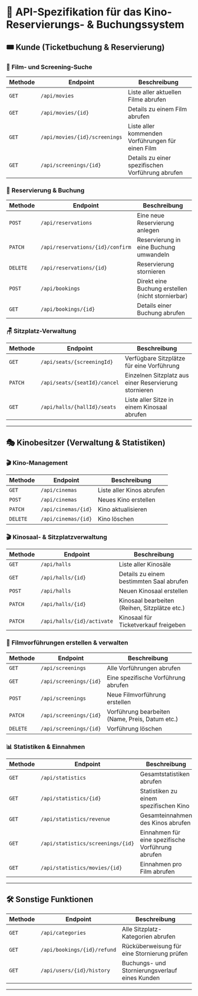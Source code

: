 # 📡 API-Spezifikation für das Kino-Reservierungs- & Buchungssystem


## 🎟️ **Kunde (Ticketbuchung & Reservierung)**

### 🎥 **Film- und Screening-Suche**
| Methode  | Endpoint                         | Beschreibung                                         |
|----------|----------------------------------|------------------------------------------------------|
| `GET`    | `/api/movies`                    | Liste aller aktuellen Filme abrufen                 |
| `GET`    | `/api/movies/{id}`               | Details zu einem Film abrufen                       |
| `GET`    | `/api/movies/{id}/screenings`    | Liste aller kommenden Vorführungen für einen Film  |
| `GET`    | `/api/screenings/{id}`           | Details zu einer spezifischen Vorführung abrufen   |

### 🛒 **Reservierung & Buchung**
| Methode  | Endpoint                           | Beschreibung                                       |
|----------|----------------------------------|--------------------------------------------------|
| `POST`   | `/api/reservations`               | Eine neue Reservierung anlegen                   |
| `PATCH`  | `/api/reservations/{id}/confirm`  | Reservierung in eine Buchung umwandeln           |
| `DELETE` | `/api/reservations/{id}`          | Reservierung stornieren                          |
| `POST`   | `/api/bookings`                   | Direkt eine Buchung erstellen (nicht stornierbar) |
| `GET`    | `/api/bookings/{id}`              | Details einer Buchung abrufen                    |

### 🪑 **Sitzplatz-Verwaltung**
| Methode  | Endpoint                                 | Beschreibung                                       |
|----------|----------------------------------------|--------------------------------------------------|
| `GET`    | `/api/seats/{screeningId}`            | Verfügbare Sitzplätze für eine Vorführung        |
| `PATCH`  | `/api/seats/{seatId}/cancel`          | Einzelnen Sitzplatz aus einer Reservierung stornieren |
| `GET`    | `/api/halls/{hallId}/seats`           | Liste aller Sitze in einem Kinosaal abrufen      |

---

## 🎭 **Kinobesitzer (Verwaltung & Statistiken)**

### 🎬 **Kino-Management**
| Methode  | Endpoint               | Beschreibung                     |
|----------|------------------------|----------------------------------|
| `GET`    | `/api/cinemas`         | Liste aller Kinos abrufen       |
| `POST`   | `/api/cinemas`         | Neues Kino erstellen            |
| `PATCH`  | `/api/cinemas/{id}`    | Kino aktualisieren              |
| `DELETE` | `/api/cinemas/{id}`    | Kino löschen                    |

### 🎬 **Kinosaal- & Sitzplatzverwaltung**
| Methode  | Endpoint                            | Beschreibung                                         |
|----------|----------------------------------|--------------------------------------------------|
| `GET`    | `/api/halls`                     | Liste aller Kinosäle                              |
| `GET`    | `/api/halls/{id}`                | Details zu einem bestimmten Saal abrufen         |
| `POST`   | `/api/halls`                     | Neuen Kinosaal erstellen                         |
| `PATCH`  | `/api/halls/{id}`                | Kinosaal bearbeiten (Reihen, Sitzplätze etc.)    |
| `PATCH`  | `/api/halls/{id}/activate`       | Kinosaal für Ticketverkauf freigeben             |

### 🎥 **Filmvorführungen erstellen & verwalten**
| Methode  | Endpoint                        | Beschreibung                                         |
|----------|--------------------------------|--------------------------------------------------|
| `GET`    | `/api/screenings`          | Alle Vorführungen abrufen              |
| `GET`    | `/api/screenings/{id}`      | Eine spezifische Vorführung abrufen    |
| `POST`   | `/api/screenings`              | Neue Filmvorführung erstellen                      |
| `PATCH`  | `/api/screenings/{id}`         | Vorführung bearbeiten (Name, Preis, Datum etc.)   |
| `DELETE` | `/api/screenings/{id}`         | Vorführung löschen                                |

### 📊 **Statistiken & Einnahmen**
| Methode  | Endpoint                        | Beschreibung                                         |
|----------|--------------------------------|--------------------------------------------------|
| `GET`    | `/api/statistics`     | Gesamtstatistiken abrufen                 |
| `GET`    | `/api/statistics/{id}`| Statistiken zu einem spezifischen Kino    |
| `GET`    | `/api/statistics/revenue`      | Gesamteinnahmen des Kinos abrufen                 |
| `GET`    | `/api/statistics/screenings/{id}` | Einnahmen für eine spezifische Vorführung abrufen |
| `GET`    | `/api/statistics/movies/{id}`  | Einnahmen pro Film abrufen                        |

---

## 🛠 **Sonstige Funktionen**
| Methode  | Endpoint                         | Beschreibung                                  |
|----------|----------------------------------|---------------------------------------------|
| `GET`    | `/api/categories`               | Alle Sitzplatz-Kategorien abrufen           |
| `GET`    | `/api/bookings/{id}/refund`     | Rücküberweisung für eine Stornierung prüfen |
| `GET`    | `/api/users/{id}/history`       | Buchungs- und Stornierungsverlauf eines Kunden |

---

